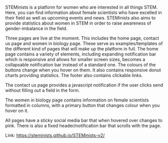 
STEMinists is a platform for women who are interested in all things STEM. Here, you can find information about female scientists who have excelled in their field as well as upcoming events and news. STEMinists also aims to provide statistics about women in STEM in order to raise awareness of gender-imbalance in the field.

Three pages are live at the moment. This includes the home page, contact us page and women in biology page. These serve as examples/templates of the different kind of pages that will make up the platform in full. The home page contains a variety of elements, including expanding notification bar which is responsive and allows for smaller screen sizes, becomes a collapsable notification bar instead of a standard one. The colours of the buttons change when you hover on them. It also contains responsive donut charts providing statistics. The footer also contains clickable links.

The contact us page provides a javascript notification if the user clicks send without filling out a field in the form.

The women in biology page contains information on female scientists formatted in columns, with a primary button that changes colour when you hover on it.

All pages have a sticky social media bar that when hovered over changes to pink. There is also a fixed header/notification bar that scrolls with the page.

Link: https://steminists.github.io/STEMinists-v2/
